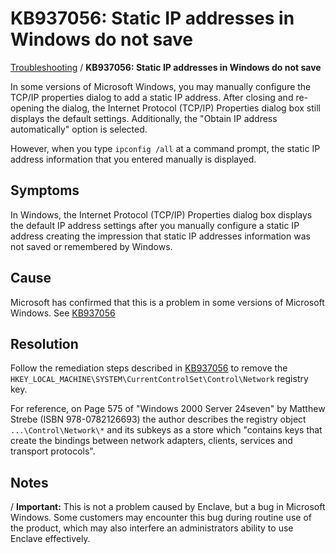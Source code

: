 # KB937056: Static IP addresses in Windows do not save

[Troubleshooting](/troubleshooting) / **KB937056: Static IP addresses in Windows do not save**

In some versions of Microsoft Windows, you may manually configure the TCP/IP properties dialog to add a static IP address. After closing and re-opening the dialog, the Internet Protocol (TCP/IP) Properties dialog box still displays the default settings. Additionally, the "Obtain IP address automatically" option is selected.

However, when you type `ipconfig /all` at a command prompt, the static IP address information that you entered manually is displayed.

## Symptoms

In Windows, the Internet Protocol (TCP/IP) Properties dialog box displays the default IP address settings after you manually configure a static IP address creating the impression that static IP addresses information was not saved or remembered by Windows.

## Cause

Microsoft has confirmed that this is a problem in some versions of Microsoft Windows. See [KB937056](http://support.microsoft.com/kb/937056)

## Resolution

Follow the remediation steps described in [KB937056](http://support.microsoft.com/kb/937056) to remove the `HKEY_LOCAL_MACHINE\SYSTEM\CurrentControlSet\Control\Network` registry key.

For reference, on Page 575 of "Windows 2000 Server 24seven" by Matthew Strebe (ISBN 978-0782126693) the author describes the registry object `...\Control\Network\*` and its subkeys as a store which "contains keys that create the bindings between network adapters, clients, services and transport protocols".

## Notes

/ **Important:** This is not a problem caused by Enclave, but a bug in Microsoft Windows. Some customers may encounter this bug during routine use of the product, which may also interfere an administrators ability to use Enclave effectively.

